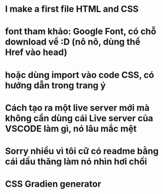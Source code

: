 # I make a first file HTML and CSS
# font tham khảo:  Google Font, có chỗ download về :D (nô nô,  dùng thể Href vào head)
# hoặc dùng import vào code CSS, có hướng dẫn trong trang ý 
# Cách tạo ra một live server mới mà không cần dùng cái Live server của VSCODE làm gì, nó lâu mắc mệt 
# Sorry nhiều vì tôi cữ có readme bằng cái dấu thăng làm nó nhìn hơi chối



# CSS Gradien generator 
